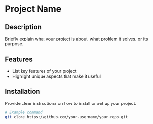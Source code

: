 # Project Name

## Description
Briefly explain what your project is about, what problem it solves, or its purpose.

## Features
- List key features of your project
- Highlight unique aspects that make it useful

## Installation
Provide clear instructions on how to install or set up your project.

```bash
# Example command
git clone https://github.com/your-username/your-repo.git

